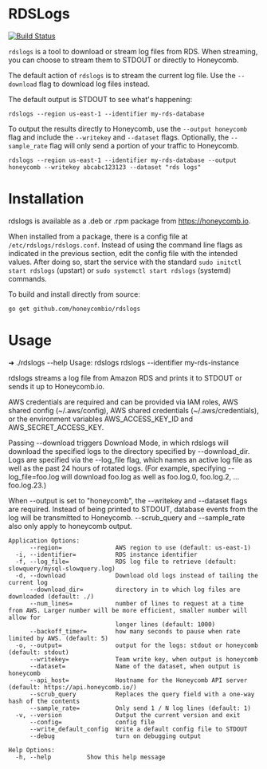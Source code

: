 # RDSLogs
[![Build Status](https://travis-ci.org/honeycombio/rdslogs.svg?branch=master)](https://travis-ci.org/honeycombio/rdslogs)

`rdslogs` is a tool to download or stream log files from RDS. When streaming, you
can choose to stream them to STDOUT or directly to Honeycomb.

The default action of `rdslogs` is to stream the current log file. Use the
`--download` flag to download log files instead.

The default output is STDOUT to see what's happening:
```
rdslogs --region us-east-1 --identifier my-rds-database
```

To output the results directly to Honeycomb, use the `--output honeycomb` flag
and include the `--writekey` and `--dataset` flags.  Optionally, the
`--sample_rate` flag will only send a portion of your traffic to Honeycomb.

```
rdslogs --region us-east-1 --identifier my-rds-database --output honeycomb --writekey abcabc123123 --dataset "rds logs"
```

# Installation

rdslogs is available as a .deb or .rpm package from https://honeycomb.io.

When installed from a package, there is a config file at
`/etc/rdslogs/rdslogs.conf`. Instead of using the command line flags as
indicated in the previous section, edit the config file with the intended
values.  After doing so, start the service with the standard `sudo initctl start
rdslogs` (upstart) or `sudo systemctl start rdslogs` (systemd) commands.

To build and install directly from source:
```
go get github.com/honeycombio/rdslogs
```

# Usage
➜  ./rdslogs --help
Usage:
  rdslogs rdslogs --identifier my-rds-instance

rdslogs streams a log file from Amazon RDS and prints it to STDOUT or sends it
up to Honeycomb.io.

AWS credentials are required and can be provided via IAM roles, AWS shared
config (~/.aws/config), AWS shared credentials (~/.aws/credentials), or
the environment variables AWS_ACCESS_KEY_ID and AWS_SECRET_ACCESS_KEY.

Passing --download triggers Download Mode, in which rdslogs will download the
specified logs to the directory specified by --download_dir. Logs are specified
via the --log_file flag, which names an active log file as well as the past 24
hours of rotated logs. (For example, specifying --log_file=foo.log will download
foo.log as well as foo.log.0, foo.log.2, ... foo.log.23.)

When --output is set to "honeycomb", the --writekey and --dataset flags are
required. Instead of being printed to STDOUT, database events from the log will
be transmitted to Honeycomb. --scrub_query and --sample_rate also only apply to
honeycomb output.

```
Application Options:
      --region=               AWS region to use (default: us-east-1)
  -i, --identifier=           RDS instance identifier
  -f, --log_file=             RDS log file to retrieve (default: slowquery/mysql-slowquery.log)
  -d, --download              Download old logs instead of tailing the current log
      --download_dir=         directory in to which log files are downloaded (default: ./)
      --num_lines=            number of lines to request at a time from AWS. Larger number will be more efficient, smaller number will allow for
                              longer lines (default: 1000)
      --backoff_timer=        how many seconds to pause when rate limited by AWS. (default: 5)
  -o, --output=               output for the logs: stdout or honeycomb (default: stdout)
      --writekey=             Team write key, when output is honeycomb
      --dataset=              Name of the dataset, when output is honeycomb
      --api_host=             Hostname for the Honeycomb API server (default: https://api.honeycomb.io/)
      --scrub_query           Replaces the query field with a one-way hash of the contents
      --sample_rate=          Only send 1 / N log lines (default: 1)
  -v, --version               Output the current version and exit
      --config=               config file
      --write_default_config  Write a default config file to STDOUT
      --debug                 turn on debugging output

Help Options:
  -h, --help          Show this help message
```
